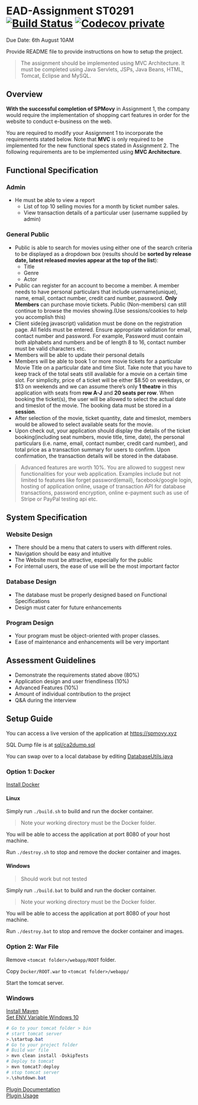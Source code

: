 # EAD-Assignment ST0291 [![Build Status](https://travis-ci.com/PotatoDrug/EAD-Assignment.svg?token=6u9dQjLz7vCpD1gzxyL5&branch=master)](https://travis-ci.com/PotatoDrug/EAD-Assignment) [![Codecov private](https://img.shields.io/codecov/c/token/kjqDtFyGLg/github/PotatoDrug/EAD-Assignment.svg)](https://codecov.io/gh/PotatoDrug/EAD-Assignment)

Due Date: 6th August 10AM

Provide README file to provide instructions on how to setup the project.

> The assignment should be implemented using MVC Architecture. It must be completed using Java Servlets, JSPs, Java Beans, HTML, Tomcat, Eclipse and MySQL.

## Overview

**With the successful completion of SPMovy** in Assignment 1, the company would require the implementation of shopping cart features in order for the website to conduct e-business on the web. 

You are required to modify your Assignment 1 to incorporate the requirements stated below.
Note that **MVC** is only required to be implemented for the new functional specs stated in Assignment 2. The following requirements are to be implemented using **MVC Architecture**.

## Functional Specification

### Admin

* He must be able to view a report
  * List of top 10 selling movies for a month by ticket number sales.
  * View transaction details of a particular user (username supplied by admin)

### General Public

* Public is able to search for movies using either one of the search criteria to be displayed as a dropdown box (results should be **sorted by release date, latest released movies appear at the top of the list**):
  * Title
  * Genre
  * Actor
* Public can register for an account to become a member. A member needs to have personal particulars that include username(unique), name, email, contact number, credit card number, password. **Only Members** can purchase movie tickets. Public (Non-members) can still continue to browse the movies showing.(Use sessions/cookies to help you accomplish this)
* Client side(eg javascript) validation must be done on the registration page. All fields must be entered. Ensure appropriate validation for email, contact number and password. For example, Password must contain both alphabets and numbers and be of length 8 to 16, contact number must be valid characters etc.
* Members will be able to update their personal details
* Members will be able to book 1 or more movie tickets for a particular Movie Title on a particular date and time Slot.  Take note that you have to keep track of the total seats still available for a movie on a certain time slot.  For simplicity, price of a ticket will be either $8.50 on weekdays, or $13 on weekends and we can assume there’s only **1 theatre** in this application with seats from **row A-J** and **20 seats per row**. When booking the ticket(s), the user will be allowed to select the actual date and timeslot of the movie. The booking data must be stored in a **session**.
* After selection of the movie, ticket quantity, date and timeslot, members would be allowed to select available seats for the movie.
* Upon check out, your application should display the details of the ticket booking(including seat numbers, movie title, time, date), the personal particulars (i.e. name, email, contact number, credit card number), and total price as a transaction summary for users to confirm. Upon confirmation, the transaction details will be stored in the database. 

> Advanced features are worth 10%. You are allowed to suggest new functionalities for your web application. Examples include but not limited to features like forget password(email), facebook/google login, hosting of application online, usage of transaction API for database transactions, password encryption, online e-payment such as use of Stripe or PayPal testing api etc.

## System Specification

### Website Design

* There should be a menu that caters to users with different roles.
* Navigation should be easy and intuitive
* The Website must be attractive, especially for the public
* For internal users, the ease of use will be the most important factor

### Database Design

* The database must be properly designed based on Functional Specifications
* Design must cater for future enhancements

### Program Design

* Your program must be object-oriented with proper classes.
* Ease of maintenance and enhancements will be very important

## Assessment Guidelines

* Demonstrate the requirements stated above (80%)
* Application design and user friendliness (10%)
* Advanced Features (10%)
* Amount of individual contribution to the project
* Q&A during the interview

## Setup Guide

You can access a live version of the application at https://spmovy.xyz

SQL Dump file is at [sql/ca2dump.sql](sql/ca2dump.sql)

You can swap over to a local database by editing [DatabaseUtils.java](src/main/java/com/spmovy/DatabaseUtils.java)

### Option 1: Docker

[Install Docker](https://docs.docker.com/install/)

#### Linux

Simply run `./build.sh`  to build and run the docker container.

> Note your working directory must be the Docker folder.

You will be able to access the application at port 8080 of your host machine.

Run `./destroy.sh` to stop and remove the docker container and images.

#### Windows

> Should work but not tested

Simply run `./build.bat`  to build and run the docker container.

> Note your working directory must be the Docker folder.

You will be able to access the application at port 8080 of your host machine.

Run `./destroy.bat` to stop and remove the docker container and images.

### Option 2: War File

Remove `<tomcat folder>/webapp/ROOT` folder.

Copy `Docker/ROOT.war` to `<tomcat folder>/webapp/`

Start the tomcat server.

### Windows

[Install Maven](https://www.mkyong.com/maven/how-to-install-maven-in-windows/)  
[Set ENV Variable Windows 10](https://superuser.com/questions/949560/how-do-i-set-system-environment-variables-in-windows-10)

```powershell
# Go to your tomcat folder > bin
# start tomcat server
>.\startup.bat
# Go to your project folder
# Build war file
> mvn clean install -DskipTests
# Deploy to tomcat
> mvn tomcat7:deploy
# stop tomcat server
>.\shutdown.bat
```
[Plugin Documentation](http://tomcat.apache.org/maven-plugin-trunk/tomcat7-maven-plugin/plugin-info.html)  
[Plugin Usage](http://tomcat.apache.org/maven-plugin-trunk/tomcat7-maven-plugin/usage.html)
